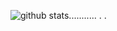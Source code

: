 ![github stats](https://github-readme-stats.vercel.app/api?username=zenkriztao&show_icons=true&count_private=true&include_all_commits)...........
.
.
